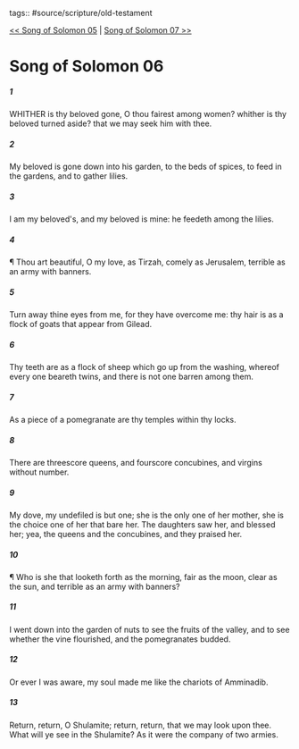 tags:: #source/scripture/old-testament

[<< Song of Solomon 05](/old-testament/22_Song_of_Solomon/Song_of_Solomon_05.md) | [Song of Solomon 07 >>](/old-testament/22_Song_of_Solomon/Song_of_Solomon_07.md)

# Song of Solomon 06

##### 1

WHITHER is thy beloved gone, O thou fairest among women? whither is thy beloved turned aside? that we may seek him with thee.

##### 2

My beloved is gone down into his garden, to the beds of spices, to feed in the gardens, and to gather lilies.

##### 3

I am my beloved's, and my beloved is mine: he feedeth among the lilies.

##### 4

¶ Thou art beautiful, O my love, as Tirzah, comely as Jerusalem, terrible as an army with banners.

##### 5

Turn away thine eyes from me, for they have overcome me: thy hair is as a flock of goats that appear from Gilead.

##### 6

Thy teeth are as a flock of sheep which go up from the washing, whereof every one beareth twins, and there is not one barren among them.

##### 7

As a piece of a pomegranate are thy temples within thy locks.

##### 8

There are threescore queens, and fourscore concubines, and virgins without number.

##### 9

My dove, my undefiled is but one; she is the only one of her mother, she is the choice one of her that bare her. The daughters saw her, and blessed her; yea, the queens and the concubines, and they praised her.

##### 10

¶ Who is she that looketh forth as the morning, fair as the moon, clear as the sun, and terrible as an army with banners?

##### 11

I went down into the garden of nuts to see the fruits of the valley, and to see whether the vine flourished, and the pomegranates budded.

##### 12

Or ever I was aware, my soul made me like the chariots of Amminadib.

##### 13

Return, return, O Shulamite; return, return, that we may look upon thee. What will ye see in the Shulamite? As it were the company of two armies.
